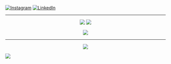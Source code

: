 
  [![Instagram](https://img.shields.io/badge/Instagram-%23E4405F.svg?logo=Instagram&logoColor=white)](https://instagram.com/felixlvu) [![LinkedIn](https://img.shields.io/badge/LinkedIn-%230077B5.svg?logo=linkedin&logoColor=white)](https://linkedin.com/in/félix-schrynemaekers) 

---
<p align='center'>
      <img src="https://img.shields.io/badge/c-%2300599C.svg?style=for-the-badge&logo=c&logoColor=white">
  <img src="https://img.shields.io/badge/javascript-%23323330.svg?style=for-the-badge&logo=javascript&logoColor=%23F7DF1E">
</p>

<p align='center'>
      <img src="https://github-readme-stats.vercel.app/api/top-langs/?username=felixlvu&theme=dark&hide_border=false&include_all_commits=false&count_private=false&layout=compact">
</p>

---



<p align='center'>
      <img src="https://github-readme-streak-stats.herokuapp.com/?user=felixlvu&theme=dark&hide_border=falset">
</p>

[![](https://visitcount.itsvg.in/api?id=felixlvu&icon=2&color=1)](https://visitcount.itsvg.in)
